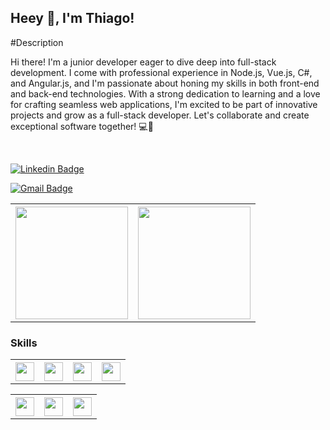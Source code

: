 
## Heey 👋, I'm Thiago!

#Description

Hi there! I'm a junior developer eager to dive deep into full-stack development. I come with professional experience in Node.js, Vue.js, C#, and Angular.js, and I'm passionate about honing my skills in both front-end and back-end technologies. With a strong dedication to learning and a love for crafting seamless web applications, I'm excited to be part of innovative projects and grow as a full-stack developer. Let's collaborate and create exceptional software together! 💻🚀

<!-- 
<img style="margin-left=50px;" class="margin-l" height=150px width=200px src="https://cdn.dribbble.com/users/330915/screenshots/3587000/10_coding_dribbble.gif">
-->


<br/>

[![Linkedin Badge](https://img.shields.io/badge/LinkedIn-0077B5?style=flat-square&logo=linkedin&logoColor=white)](www.linkedin.com/in/thiagooyo)

[![Gmail Badge](https://img.shields.io/badge/-Gmail-c14438?style=flat-square&logo=Gmail&logoColor=white&link=mailto:thiagooyo@gmail.com)](mailto:thiagooyo@gmail.com)


<table>
  <th>
    <img height="180em" src="https://github-readme-stats.vercel.app/api/top-langs/?username=ThiagoOyo&layout=compact&langs_count=7&theme=dracula"/>
  </th>
  <th>
    <img height="180em" src="https://github-readme-stats.vercel.app/api?username=ThiagoOyo&show_icons=true&theme=dracula&include_all_commits=true&count_private=true"/>
  </th> 
</table>

### Skills
<!-- ## Languages -->
<div>
  <table>
    <th>
      <img height=30px width=30px src="https://cdn.jsdelivr.net/gh/devicons/devicon/icons/angularjs/angularjs-original.svg" />    
    </th>
    <th>
      <img height=30px width=30px src="https://cdn.jsdelivr.net/gh/devicons/devicon/icons/csharp/csharp-original.svg" />
    </th>
    <th>
      <img height=30px width=30px src="https://cdn.jsdelivr.net/gh/devicons/devicon/icons/vuejs/vuejs-original-wordmark.svg" />
    </th>
    <th>
      <img height=30px width=30px src="https://cdn.jsdelivr.net/gh/devicons/devicon/icons/nodejs/nodejs-original-wordmark.svg" />
    </th>
  </table>

</div>

<!-- ## Tools -->
<div> 
<table>
	<th>	  <img height=30px width=30px src="https://cdn.jsdelivr.net/gh/devicons/devicon/icons/vscode/vscode-original.svg" />
	</th>
	<th>  <img height=30px width=30px src="https://cdn.jsdelivr.net/gh/devicons/devicon/icons/docker/docker-original-wordmark.svg" />
	</th>
	<th>  <img height=30px width=30px src="https://cdn.jsdelivr.net/gh/devicons/devicon/icons/git/git-original.svg" />
	</th>
</table>
</div>
